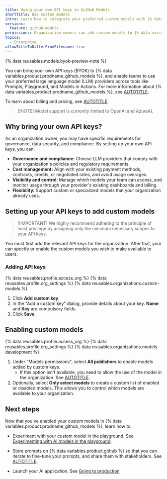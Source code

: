 ```yaml
---
title: Using your own API keys in GitHub Models
shortTitle: Use custom models
intro: Learn how to integrate your preferred custom models with {% data variables.product.prodname_github_models %} by using your own LLM API keys.
versions:
  feature: github-models
permissions: Organization owners can add custom models to {% data variables.product.prodname_github_models %} for their organization
topics:
  - Enterprise
allowTitleToDifferFromFilename: true
---
```


{% data reusables.models.byok-preview-note %}

You can bring your own API keys (BYOK) to {% data variables.product.prodname_github_models %}, and enable teams to use your preferred large language model (LLM) providers across tools like Prompts, Playground, and Models in Actions. For more information about {% data variables.product.prodname_github_models %}, see [AUTOTITLE](/github-models/about-github-models).

To learn about billing and pricing, see [AUTOTITLE](/billing/managing-billing-for-your-products/about-billing-for-github-models).

>[!NOTE] Model support is currently limited to OpenAI and AzureAI.

## Why bring your own API keys?

As an organization owner, you may have specific requirements for governance, data security, and compliance. By setting up your own API keys, you can:

* **Governance and compliance:** Choose LLM providers that comply with your organization's policies and regulatory requirements.
* **Cost management:** Align with your existing payment methods, contracts, credits, or negotiated rates, and avoid usage overages.
* **Visibility and control:** Manage which models your team can access, and monitor usage through your provider's existing dashboards and billing.
* **Flexibility:** Support custom or specialized models that your organization already uses.

## Setting up your API keys to add custom models

> [!IMPORTANT] We highly recommend adhering to the principle of least privilege by assigning only the minimum necessary scopes to your API keys.

You must first add the relevant API keys for the organization. After that, your can specify or enable the custom models you wish to make available to users.

### Adding API keys

{% data reusables.profile.access_org %}
{% data reusables.profile.org_settings %}
{% data reusables.organizations.custom-models %}
1. Click **Add custom key**.
1. In the "Add a custom key" dialog, provide details about your key. **Name** and **Key** are compulsory fields.
1. Click **Save**.

## Enabling custom models

{% data reusables.profile.access_org %}
{% data reusables.profile.org_settings %}
{% data reusables.organizations.models-development %}
1. Under "Models permissions", select **All publishers** to enable models added by custom keys.
   * If this option isn't available, you need to allow the use of the model in the organization. See [AUTOTITLE](/github-models/github-models-at-scale/manage-models-at-scale#controlling-model-usage-in-your-organization).
1. Optionally, select **Only select models** to create a custom list of enabled or disabled models. This allows you to control which models are available to your organization.  

## Next steps

Now that you've enabled your custom models in {% data variables.product.prodname_github_models %}, learn how to:

* Experiment with your custom model in the playground. See [Experimenting with AI models in the playground](/github-models/use-github-models/prototyping-with-ai-models#experimenting-with-ai-models-in-the-playground).

* Store prompts on {% data variables.product.github %} so that you can iterate to fine-tune your prompts, and share them with stakeholders. See [AUTOTITLE](/github-models/use-github-models/storing-prompts-in-github-repositories).

* Launch your AI application. See [Going to production](/github-models/use-github-models/prototyping-with-ai-models#going-to-production)
